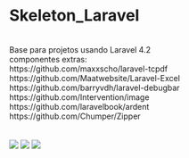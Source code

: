 Skeleton_Laravel
================
<br />
Base para projetos usando Laravel 4.2<br />
componentes extras:<br />
https://github.com/maxxscho/laravel-tcpdf<br />
https://github.com/Maatwebsite/Laravel-Excel<br />
https://github.com/barryvdh/laravel-debugbar<br />
https://github.com/Intervention/image<br />
https://github.com/laravelbook/ardent<br />
https://github.com/Chumper/Zipper<br />
<br /><br />
<img src="http://i.imgur.com/EBl9zIZ.png" />
<img src="http://i.imgur.com/7sAvt4f.png" />
<img src="http://i.imgur.com/KoAGSGA.jpg" />
